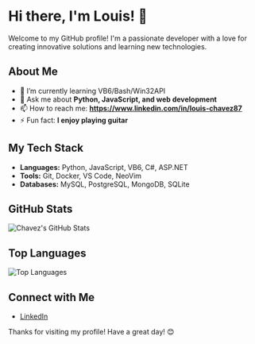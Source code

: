 # Hi there, I'm Louis! 👋

Welcome to my GitHub profile! I'm a passionate developer with a love for creating innovative solutions and learning new technologies.

## About Me

- 🌱 I’m currently learning VB6/Bash/Win32API
- 💬 Ask me about **Python, JavaScript, and web development**
- 📫 How to reach me: **https://www.linkedin.com/in/louis-chavez87**
- ⚡ Fun fact: **I enjoy playing guitar**

## My Tech Stack

- **Languages:** Python, JavaScript, VB6, C#, ASP.NET
- **Tools:** Git, Docker, VS Code, NeoVim
- **Databases:** MySQL, PostgreSQL, MongoDB, SQLite

## GitHub Stats

![Chavez's GitHub Stats](https://github-readme-stats.vercel.app/api?username=chavez62&show_icons=true&theme=radical)

## Top Languages

![Top Languages](https://github-readme-stats.vercel.app/api/top-langs/?username=chavez62&layout=compact&theme=radical)

## Connect with Me

- [LinkedIn](https://www.linkedin.com/in/louis-chavez87)

Thanks for visiting my profile! Have a great day! 😊
